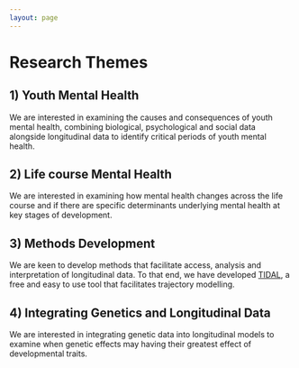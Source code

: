 ```yaml
---
layout: page
---
```


# Research Themes

## 1) Youth Mental Health

We are interested in examining the causes and consequences of youth mental health, combining biological, psychological and social data alongside longitudinal data to identify critical periods of youth mental health.

## 2) Life course Mental Health

We are interested in examining how mental health changes across the life course and if there are specific determinants underlying mental health at key stages of development.

## 3) Methods Development

We are keen to develop methods that facilitate access, analysis and interpretation of longitudinal data. To that end, we have developed [TIDAL](https://tidal-modelling.github.io/), a free and easy to use tool that facilitates trajectory modelling. 

## 4) Integrating Genetics and Longitudinal Data

We are interested in integrating genetic data into longitudinal models to examine when genetic effects may having their greatest effect of developmental traits. 